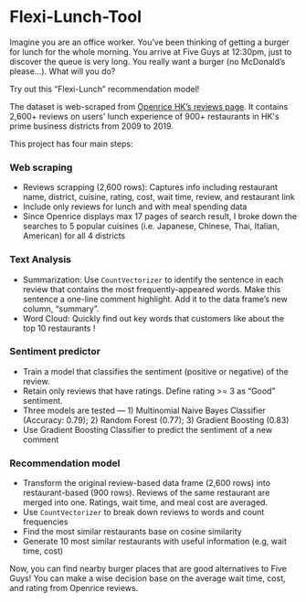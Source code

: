 # Flexi-Lunch-Tool

Imagine you are an office worker. You’ve been thinking of getting a burger for lunch for the whole morning.  You arrive at Five Guys at 12:30pm, just to discover the queue is very long. You really want a burger (no McDonald’s please…). What will you do?

Try out this “Flexi-Lunch” recommendation model!

The dataset is web-scraped from [Openrice HK’s reviews page](https://www.openrice.com/en/hongkong/restaurant/review/index.htm?tc=bc). It contains 2,600+ reviews on users' lunch experience of 900+ restaurants in HK's prime business districts from 2009 to 2019.  

This project has four main steps:

### Web scraping

* Reviews scrapping (2,600 rows): Captures info including restaurant name, district, cuisine, rating, cost, wait time, review, and restaurant link
* Include only reviews for lunch and with meal spending data
* Since Openrice displays max 17 pages of search result, I broke down the searches to 5 popular cuisines (i.e. Japanese, Chinese, Thai, Italian, American) for all 4 districts

### Text Analysis

* Summarization: Use `CountVectorizer` to identify the sentence in each review that contains the most frequently-appeared words.  Make this sentence a one-line comment highlight.  Add it to the data frame’s new column, “summary”.
* Word Cloud: Quickly find out key words that customers like about the top 10 restaurants !

### Sentiment predictor

* Train a model that classifies the sentiment (positive or negative) of the review.  
* Retain only reviews that have ratings.  Define rating >= 3 as “Good” sentiment.  
* Three models are tested — 1) Multinomial Naive Bayes Classifier (Accuracy: 0.79); 2) Random Forest (0.77); 3) Gradient Boosting (0.83)
* Use Gradient Boosting Classifier to predict the sentiment of a new comment

### Recommendation model

* Transform the original review-based data frame (2,600 rows) into restaurant-based (900 rows). Reviews of the same restaurant are merged into one.  Ratings, wait time, and meal cost are averaged.
* Use `CountVectorizer` to break down reviews to words and count frequencies
* Find the most similar restaurants base on cosine similarity
* Generate 10 most similar restaurants with useful information (e.g, wait time, cost)

Now, you can find nearby burger places that are good alternatives to Five Guys! You can make a wise decision base on the average wait time, cost, and rating from Openrice reviews.
